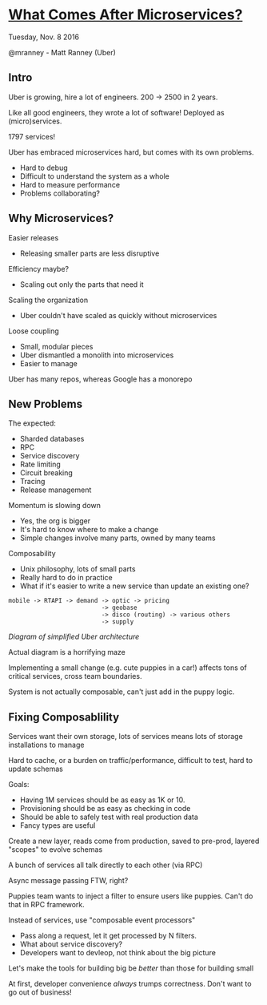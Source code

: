# [What Comes After Microservices?](https://qconsf.com/sf2016/presentation/what-comes-after-microservices)

Tuesday, Nov. 8 2016

@mranney - Matt Ranney (Uber)

## Intro

Uber is growing, hire a lot of engineers. 200 -> 2500 in 2 years.

Like all good engineers, they wrote a lot of software! Deployed as (micro)services.

1797 services!

Uber has embraced microservices hard, but comes with its own problems.
* Hard to debug
* Difficult to understand the system as a whole
* Hard to measure performance
* Problems collaborating?

## Why Microservices?

Easier releases
* Releasing smaller parts are less disruptive

Efficiency maybe?
* Scaling out only the parts that need it

Scaling the organization
* Uber couldn't have scaled as quickly without microservices

Loose coupling
* Small, modular pieces
* Uber dismantled a monolith into microservices
* Easier to manage

Uber has many repos, whereas Google has a monorepo

## New Problems

The expected:
* Sharded databases
* RPC
* Service discovery
* Rate limiting
* Circuit breaking
* Tracing
* Release management

Momentum is slowing down
* Yes, the org is bigger
* It's hard to know where to make a change
* Simple changes involve many parts, owned by many teams

Composability
* Unix philosophy, lots of small parts
* Really hard to do in practice
* What if it's easier to write a new service than update an existing one?

```
mobile -> RTAPI -> demand -> optic -> pricing
                          -> geobase
                          -> disco (routing) -> various others
                          -> supply
```

_Diagram of simplified Uber architecture_

Actual diagram is a horrifying maze

Implementing a small change (e.g. cute puppies in a car!) affects tons of critical services, cross team boundaries.

System is not actually composable, can't just add in the puppy logic.

## Fixing Composablility

Services want their own storage, lots of services means lots of storage installations to manage

Hard to cache, or a burden on traffic/performance, difficult to test, hard to update schemas

Goals:
* Having 1M services should be as easy as 1K or 10.
* Provisioning should be as easy as checking in code
* Should be able to safely test with real production data
* Fancy types are useful

Create a new layer, reads come from production, saved to pre-prod, layered "scopes" to evolve schemas

A bunch of services all talk directly to each other (via RPC)

Async message passing FTW, right?

Puppies team wants to inject a filter to ensure users like puppies. Can't do that in RPC framework.

Instead of services, use "composable event processors"
* Pass along a request, let it get processed by N filters.
* What about service discovery?
* Developers want to devleop, not think about the big picture

Let's make the tools for building big be _better_ than those for building small

At first, developer convenience _always_ trumps correctness. Don't want to go out of business!
